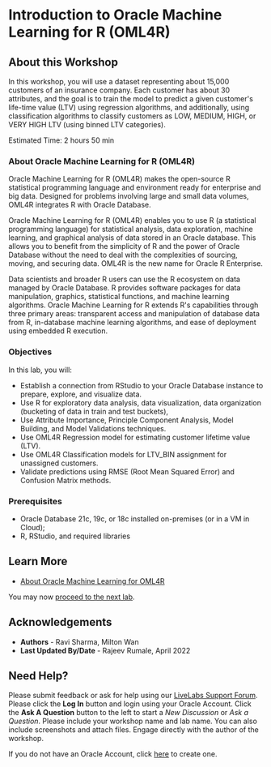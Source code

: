 # Introduction to Oracle Machine Learning for R (OML4R)

## About this Workshop

In this workshop, you will use a dataset representing about 15,000 customers of an insurance company. Each customer has about 30 attributes, and the goal is to train the model to predict a given customer's life-time value (LTV) using regression algorithms, and additionally, using classification algorithms to classify customers as LOW, MEDIUM, HIGH, or VERY HIGH LTV (using binned LTV categories).

Estimated Time:  2 hours 50 min

### **About Oracle Machine Learning for R (OML4R)**

Oracle Machine Learning for R (OML4R) makes the open-source R statistical programming language and environment ready for enterprise and big data. Designed for problems involving large and small data volumes, OML4R integrates R with Oracle Database.

Oracle Machine Learning for R (OML4R) enables you to use R (a statistical programming language) for statistical analysis, data exploration, machine learning, and graphical analysis of data stored in an Oracle database. This allows you to benefit from the simplicity of R and the power of Oracle Database without the need to deal with the complexities of sourcing, moving, and securing data. OML4R is the new name for Oracle R Enterprise.

Data scientists and broader R users can use the R ecosystem on data managed by Oracle Database. R provides software packages for data manipulation, graphics, statistical functions, and machine learning algorithms. Oracle Machine Learning for R extends R's capabilities through three primary areas: transparent access and manipulation of database data from R, in-database machine learning algorithms, and ease of deployment using embedded R execution.

### Objectives

In this lab, you will:

* Establish a connection from RStudio to your Oracle Database instance to prepare, explore, and visualize data.
* Use R for exploratory data analysis, data visualization, data organization (bucketing of data in train and test buckets),
* Use Attribute Importance, Principle Component Analysis, Model Building, and Model Validations techniques.
* Use OML4R Regression model for estimating customer lifetime value (LTV).
* Use OML4R Classification models for LTV_BIN assignment for unassigned customers.
* Validate predictions using RMSE (Root Mean Squared Error) and Confusion Matrix methods.


### Prerequisites

* Oracle Database 21c, 19c, or 18c installed on-premises (or in a VM in Cloud);
* R, RStudio, and required libraries

## Learn More

* [About Oracle Machine Learning for OML4R](https://www.oracle.com/in/database/technologies/datawarehouse-bigdata/oml4r.html)

You may now [proceed to the next lab](#next).

## Acknowledgements
* **Authors** - Ravi Sharma, Milton Wan
* **Last Updated By/Date** -  Rajeev Rumale, April 2022

## Need Help?
Please submit feedback or ask for help using our [LiveLabs Support Forum](https://community.oracle.com/tech/developers/categories/livelabsdiscussions). Please click the **Log In** button and login using your Oracle Account. Click the **Ask A Question** button to the left to start a *New Discussion* or *Ask a Question*.  Please include your workshop name and lab name.  You can also include screenshots and attach files.  Engage directly with the author of the workshop.

If you do not have an Oracle Account, click [here](https://profile.oracle.com/myprofile/account/create-account.jspx) to create one.
